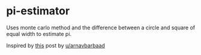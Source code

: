 # pi-estimator
Uses monte carlo method and  the difference between a circle and square of equal width to estimate pi.

Inspired by [this](https://www.reddit.com/r/dataisbeautiful/comments/8kh2w4/monte_carlo_simulation_of_pi_oc/) post by  [u/arnavbarbaad](https://www.reddit.com/user/arnavbarbaad)
